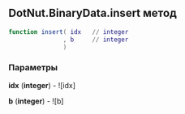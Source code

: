 ## DotNut.BinaryData.insert метод


```lua
function insert( idx   // integer
               , b     // integer
               )
```


### Параметры

**idx** (**integer**) - ![idx]

**b** (**integer**) - ![b]

